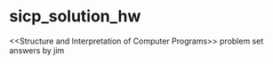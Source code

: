 ﻿sicp_solution_hw
================

&lt;&lt;Structure and Interpretation of Computer Programs>> problem set answers by jim
